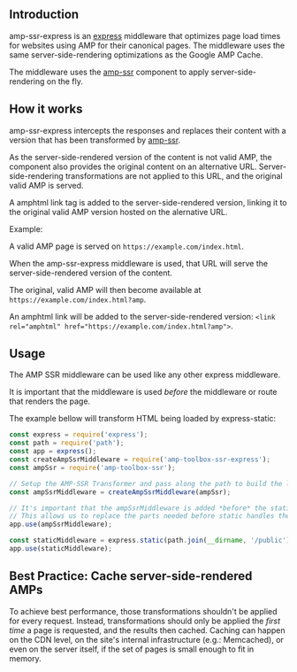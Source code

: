 <!---
Copyright 2018 The AMP HTML Authors. All Rights Reserved.

Licensed under the Apache License, Version 2.0 (the "License");
you may not use this file except in compliance with the License.
You may obtain a copy of the License at

      http://www.apache.org/licenses/LICENSE-2.0

Unless required by applicable law or agreed to in writing, software
distributed under the License is distributed on an "AS-IS" BASIS,
WITHOUT WARRANTIES OR CONDITIONS OF ANY KIND, either express or implied.
See the License for the specific language governing permissions and
limitations under the License.
-->

## Introduction

amp-ssr-express is an [express](http://expressjs.com/) middleware that optimizes page load
times for websites using AMP for their canonical pages. The middleware uses the same
server-side-rendering optimizations as the Google AMP Cache.

The middleware uses the [amp-ssr](../ssr) component to apply server-side-rendering on the fly.

## How it works

amp-ssr-express intercepts the responses and replaces their content with a version that has been
transformed by [amp-ssr](../ssr).

As the server-side-rendered version of the content is not valid AMP, the component also
provides the original content on an alternative URL. Server-side-rendering
transformations are not applied to this URL, and the original valid AMP is served.

A amphtml link tag is added to the server-side-rendered version, linking it to the original valid
AMP version hosted on the alernative URL.

Example:

A valid AMP page is served on `https://example.com/index.html`.

When the amp-ssr-express middleware is used, that URL will serve the server-side-rendered version
of the content.

The original, valid AMP will then become available at `https://example.com/index.html?amp`.

An amphtml link will be added to the server-side-rendered version:
`<link rel="amphtml" href="https://example.com/index.html?amp">`.

## Usage

The AMP SSR middleware can be used like any other express middleware.

It is important that the middleware is used *before* the middleware or route that renders the page.

The example bellow will transform HTML being loaded by express-static:

```javascript
const express = require('express');
const path = require('path');
const app = express();
const createAmpSsrMiddleware = require('amp-toolbox-ssr-express');
const ampSsr = require('amp-toolbox-ssr');

// Setup the AMP-SSR Transformer and pass along the path to build the link tag.
const ampSsrMiddleware = createAmpSsrMiddleware(ampSsr);

// It's important that the ampSsrMiddleware is added *before* the static middleware.
// This allows us to replace the parts needed before static handles the request.
app.use(ampSsrMiddleware);

const staticMiddleware = express.static(path.join(__dirname, '/public'));
app.use(staticMiddleware);
```

## Best Practice: Cache server-side-rendered AMPs

To achieve best performance, those transformations shouldn't be applied for
every request. Instead, transformations should only be applied the *first time*
a page is requested, and the results then cached. Caching can happen on the CDN
level, on the site's internal infrastructure (e.g.: Memcached), or even on the
server itself, if the set of pages is small enough to fit in memory.
